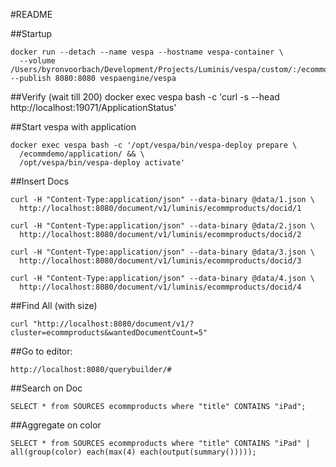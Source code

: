 #README

##Startup
```
docker run --detach --name vespa --hostname vespa-container \
  --volume /Users/byronvoorbach/Development/Projects/Luminis/vespa/custom/:/ecommdemo --publish 8080:8080 vespaengine/vespa
  ```

##Verify (wait till 200)
docker exec vespa bash -c 'curl -s --head http://localhost:19071/ApplicationStatus'

##Start vespa with application

```
docker exec vespa bash -c '/opt/vespa/bin/vespa-deploy prepare \
  /ecommdemo/application/ && \
  /opt/vespa/bin/vespa-deploy activate'
```

##Insert Docs
```
curl -H "Content-Type:application/json" --data-binary @data/1.json \
  http://localhost:8080/document/v1/luminis/ecommproducts/docid/1
```
```
curl -H "Content-Type:application/json" --data-binary @data/2.json \
  http://localhost:8080/document/v1/luminis/ecommproducts/docid/2
```
```
curl -H "Content-Type:application/json" --data-binary @data/3.json \
  http://localhost:8080/document/v1/luminis/ecommproducts/docid/3
```
```
curl -H "Content-Type:application/json" --data-binary @data/4.json \
  http://localhost:8080/document/v1/luminis/ecommproducts/docid/4
```

##Find All (with size)
```
curl "http://localhost:8080/document/v1/?cluster=ecommproducts&wantedDocumentCount=5"
```

##Go to editor:

```
http://localhost:8080/querybuilder/#
```

##Search on Doc
```
SELECT * from SOURCES ecommproducts where "title" CONTAINS "iPad";
```

##Aggregate on color
```
SELECT * from SOURCES ecommproducts where "title" CONTAINS "iPad" | 
all(group(color) each(max(4) each(output(summary()))));
```


